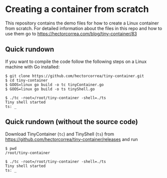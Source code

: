 # Creating a container from scratch

This repository contains the demo files for how to create a Linux container from scratch. For detailed information about the files in this repo and how to use them go to https://hectorcorrea.com/blog/tiny-container/83

## Quick rundown 

If you want to compile the code follow the following steps on a Linux machine with Go installed:

```
$ git clone https://github.com/hectorcorrea/tiny-container.git
$ cd tiny-container
$ GOOS=linux go build -o tc tinyContainer.go
$ GOOS=linux go build -o ts tinyShell.go

$ ./tc -root=/root/tiny-container -shell=./ts
Tiny shell started
ts: _
```

## Quick rundown (without the source code)

Download TinyContainer (`tc`) and TinyShell (`ts`) from https://github.com/hectorcorrea/tiny-container/releases and run

```
$ pwd
/root/tiny-container

$ ./tc -root=/root/tiny-container -shell=./ts
Tiny shell started
ts: _
```


